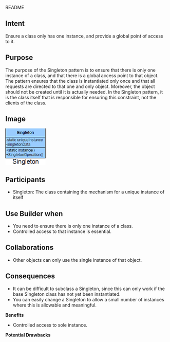 README

## Intent ##

Ensure a class only has one instance, and provide a global point of access to it.

## Purpose ##

The purpose of the Singleton pattern is to ensure that there is only one instance of a class, and that there is a global access point to that object. The pattern ensures that the class is instantiated only once and that all requests are directed to that one and only object. Moreover, the object should not be created until it is actually needed. In the Singleton pattern, it is the class itself that is responsible for ensuring this constraint, not the clients of the class.

## Image ##

![alt text](./Images/Singleton-1.md.png "Singleton")

## Participants ##

+ Singleton: The class containing the mechanism for a unique instance of itself

## Use Builder when ##

+ You need to ensure there is only one instance of a class.
+ Controlled access to that instance is essential.

## Collaborations ##

+ Other objects can only use the single instance of that object.

## Consequences ##

+ It can be difficult to subclass a Singleton, since this can only work if the base Singleton class has not yet been instantiated.
+  You can easily change a Singleton to allow a small number of instances where this is allowable and meaningful.

**Benefits**
+ Controlled access to sole instance.

**Potential Drawbacks**

